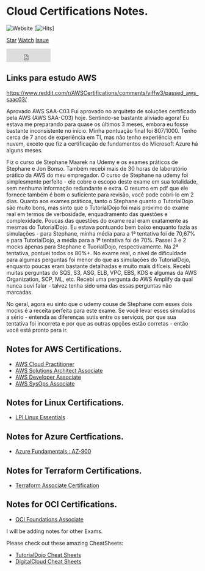 # Cloud Certifications Notes.

![Website](https://img.shields.io/website?down_color=red&down_message=down&up_color=green&up_message=up&url=https%3A%2F%2Fnotes.rishab.cloud) [![Hits](https://hits.seeyoufarm.com/api/count/incr/badge.svg?url=https%3A%2F%2Fgithub.com%2Frishabkumar7%2FCloudNotes&count_bg=%2379C83D&title_bg=%23555555&icon=&icon_color=%23E7E7E7&title=hits&edge_flat=false)]


<!-- Github buttons -->
<a class="github-button" href="https://github.com/rishabkumar7/CloudNotes" data-size="large" data-show-count="true" aria-label="Star rishabkumar7/CloudNotes on GitHub">Star</a>
<a class="github-button" href="https://github.com/rishabkumar7/CloudNotes/subscription" data-size="large" data-show-count="true" aria-label="Watch rishabkumar7/CloudNotes on GitHub">Watch</a>
<a class="github-button" href="https://github.com/rishabkumar7/CloudNotes/issues" data-size="large" data-show-count="true" aria-label="Issue rishabkumar7/CloudNotes on GitHub">Issue</a>
<iframe src="https://github.com/sponsors/rishabkumar7/button" title="Sponsor rishabkumar7" height="35" width="116" style="border: 0;"></iframe>
<!-- /Github buttons --> 

## Links para estudo AWS

https://www.reddit.com/r/AWSCertifications/comments/yiffw3/passed_aws_saac03/

Aprovado AWS SAA-C03
Fui aprovado no arquiteto de soluções certificado pela AWS (AWS SAA-C03) hoje. Sentindo-se bastante aliviado agora! Eu estava me preparando para quase os últimos 3 meses, embora eu fosse bastante inconsistente no início. Minha pontuação final foi 807/1000. Tenho cerca de 7 anos de experiência em TI, mas não tenho experiência em nuvem, exceto que fiz a certificação de fundamentos do Microsoft Azure há alguns meses.

Fiz o curso de Stephane Maarek na Udemy e os exames práticos de Stephane e Jon Bonso. Também recebi mais de 30 horas de laboratório prático da AWS do meu empregador. O curso de Stephane na udemy foi simplesmente perfeito - ele cobre o escopo deste exame em sua totalidade, sem nenhuma informação redundante e extra. O resumo em pdf que ele fornece também é bom o suficiente para revisão, você pode cobri-lo em 2 dias. Quanto aos exames práticos, tanto o Stephane quanto o TutorialDojo são muito bons, mas sinto que o TutorialDojo foi mais próximo do exame real em termos de verbosidade, enquadramento das questões e complexidade. Poucas das questões do exame real eram exatamente as mesmas do TutorialDojo. Eu estava pontuando bem baixo enquanto fazia as simulações - para Stephane, minha média para a 1ª tentativa foi de 70,67% e para TutorialDojo, a média para a 1ª tentativa foi de 70%. Passei 3 e 2 mocks apenas para Stephane e TuorialDojo, respectivamente. Na 2ª tentativa, pontuei todos os 80%+. No exame real, o nível de dificuldade para algumas perguntas foi menor do que as simulações do TutorialDojo, enquanto poucas eram bastante detalhadas e muito mais difíceis. Recebi muitas perguntas do SQS, S3, ASG, ELB, VPC, EBS, KDS e algumas da AWS Organization, SCP, ML, etc. Recebi uma pergunta do AWS Amplify da qual nunca ouvi falar - talvez tenha sido uma das essas perguntas não marcadas.

No geral, agora eu sinto que o udemy couse de Stephane com esses dois mocks é a receita perfeita para este exame. Se você levar esses simulados a sério - entenda as diferenças sutis entre os serviços, por que sua tentativa foi incorreta e por que as outras opções estão corretas - então você está pronto para ir.

## Notes for AWS Certifications.
- [AWS Cloud Practitioner](/CloudNotes/CPP.html)
- [AWS Solutions Architect Associate](/CloudNotes/SAA.html)
- [AWS Developer Associate](/CloudNotes/CDA.html)
- [AWS SysOps Associate](/CloudNotes/SysOpsAssociate.html)

## Notes for Linux Certifications.
- [LPI Linux Essentials](/CloudNotes/LPILinuxEssentials.html)

## Notes for Azure Certfications.
- [Azure Fundamentals : AZ-900](/CloudNotes/AzureFundamentals.html)

## Notes for Terraform Certifications.
- [Terraform Associate Certification](/CloudNotes/Terraform.html)

## Notes for OCI Certifications.
- [OCI Foundations Associate](/CloudNotes/OCIFA.html)





I will be adding notes for other Exams.

Please check out these amazing CheatSheets:
- [TutorialDojo Cheat Sheets](https://tutorialsdojo.com/aws-cheat-sheets/)
- [DigitalCloud Cheat Sheets](https://digitalcloud.training/certification-training/)
<!-- Place this tag in your head or just before your close body tag. -->
<script async defer src="https://buttons.github.io/buttons.js"></script>
